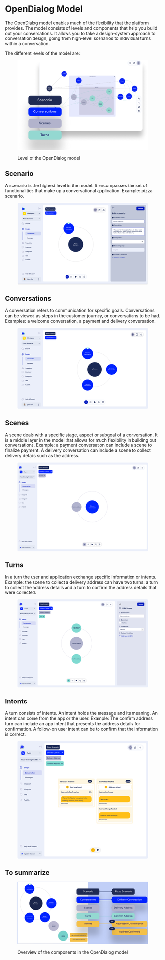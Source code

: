 # OpenDialog Model

The OpenDialog model enables much of the flexibility that the platform provides. The model consists of levels and components that help you build out your conversations. It allows you to take a design-system approach to conversation design, going from high-level scenarios to individual turns within a conversation.

The different levels of the model are:&#x20;

<figure><img src="../.gitbook/assets/L3-Levels 1.png" alt=""><figcaption><p>Level of the OpenDialog model</p></figcaption></figure>

## Scenario

A scenario is the highest level in the model. It encompasses the set of functionalities that make up a conversational application. Example: pizza scenario.

<figure><img src="../.gitbook/assets/design - scenario 1.png" alt=""><figcaption></figcaption></figure>

## Conversations

A conversation refers to communication for specific goals. Conversations can be viewed as steps in the customer journey, or conversations to be had. Examples: a welcome conversation, a payment and delivery conversation.&#x20;

<figure><img src="../.gitbook/assets/design - conversation 1.png" alt=""><figcaption></figcaption></figure>

## Scenes

A scene deals with a specific stage, aspect or subgoal of a conversation. It is a middle layer in the model that allows for much flexibility in building out conversations. Example: a payment conversation can include a scene to finalize payment. A delivery conversation can include a scene to collect delivery details such as the address.

<figure><img src="../.gitbook/assets/Scenes.png" alt=""><figcaption></figcaption></figure>

## Turns

In a turn the user and application exchange specific information or intents. Example: the scene to collect a delivery address can have two turns: a turn to collect the address details and a turn to confirm the address details that were collected.

<figure><img src="../.gitbook/assets/turns.png" alt=""><figcaption></figcaption></figure>

## Intents

A turn consists of intents. An intent holds the message and its meaning. An intent can come from the app or the user. Example: The confirm address turn can include an app intent that presents the address details for confirmation. A follow-on user intent can be to confirm that the information is correct.

<figure><img src="../.gitbook/assets/intents.png" alt=""><figcaption></figcaption></figure>

## To summarize

<figure><img src="../.gitbook/assets/putting it all together (1).png" alt=""><figcaption><p>Overview of the components in the OpenDialog model</p></figcaption></figure>
